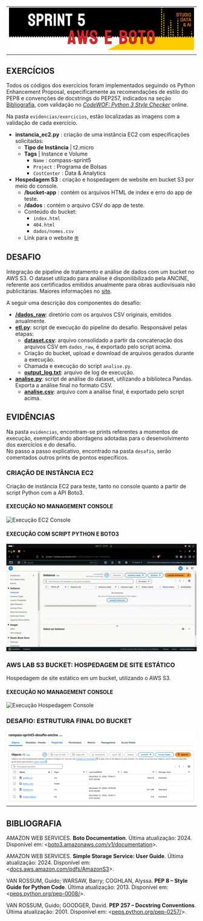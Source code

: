 #

||
|---|
|![Banner](/assets/banner-sprint5.png)|
||

## EXERCÍCIOS

Todos os códigos dos exercícios foram implementados seguindo os Python Enhancement Proposal, especificamente as recomendações de estilo do PEP8 e convenções de docstrings do PEP257, indicados na seção [Bibliografia](#bibliografia), com validação no [*CodeWOF: Python 3 Style Checker*](https://www.codewof.co.nz/style/python3/) online.

Na pasta `evidencias/exercicios`, estão localizadas as imagens com a validação de cada exercício.

* **instancia_ec2.py** : criação de uma instância EC2 com especificações solicitadas:
  * **Tipo de Instância** | t2.micro
  * **Tags** | Instance e Volume
    * `Name` : compass-sprint5
    * `Project` : Programa de Bolsas
    * `CostCenter` : Data & Analytics
* **Hospedagem S3** : criação e hospedagem de website em bucket S3 por meio do console.
  * **/bucket-app** : contém os arquivos HTML de index e erro do app de teste.
  * **/dados** : contém o arquivo CSV do app de teste.
  * Conteúdo do bucket:
    * `index.html`
    * `404.html`
    * `dados/nomes.csv`
  * Link para o website [֍](http://compass-sprint5-lab.s3-website-us-east-1.amazonaws.com/)

## DESAFIO

Integração de pipeline de tratamento e análise de dados com um bucket no AWS S3. O dataset utilizado para análise é disponilibilizado pela ANCINE, referente aos certificados emitidos anualmente para obras audiovisuais não publicitárias. Maiores informações no [site](https://dados.gov.br/dados/conjuntos-dados/crt-obras-nao-publicitarias-registradas).

A seguir uma descrição dos componentes do desafio:

* **[/dados_raw](./desafio/dados_raw/)**: diretório com os arquivos CSV originais, emitidos anualmente.
* **[etl.py](./desafio/etl.py)**: script de execução do pipeline do desafio. Responsável pelas etapas:
  * **[dataset.csv](./desafio/dataset.csv)**: arquivo consolidado a partir da concatenação dos arquivos CSV em `dados_raw`, é exportado pelo script acima.
  * Criação do bucket, upload e download de arquivos gerados durante a execução.
  * Chamada e execução do script `analise.py`.
  * **[output_log.txt](./desafio/output_log.txt)**: arquivo de log de execução.
* **[analise.py](./desafio/analise.py)**: script de análise do dataset, utilizando a biblioteca Pandas. Exporta a análise final no formato CSV.
  * **[analise.csv](./desafio/analise.csv)**: arquivo com a análise final, é exportado pelo script acima.

## EVIDÊNCIAS

Na pasta `evidencias`, encontram-se prints referentes a momentos de execução, exemplificando abordagens adotadas para o desenvolvimento dos exercícios e do desafio.  
No passo a passo explicativo, encontrado na pasta `desafio`, serão comentados outros prints de pontos específicos.

### CRIAÇÃO DE INSTÂNCIA EC2

Criação de instância EC2 para teste, tanto no console quanto a partir de script Python com a API Boto3.

#### EXECUÇÃO NO MANAGEMENT CONSOLE

![Execução EC2 Console](./evidencias/exercicios/1-ec2-instance.gif)

#### EXECUÇÃO COM SCRIPT PYTHON E BOTO3

![Execução EC2 Boto](./evidencias/exercicios/3-ec2-instance-script.gif)

### AWS LAB S3 BUCKET: HOSPEDAGEM DE SITE ESTÁTICO

Hospedagem de site estático em um bucket, utilizando o AWS S3.

#### EXECUÇÃO NO MANAGEMENT CONSOLE

![Execução Hospedagem Console](./evidencias/exercicios/2-lab-hospedagem.gif)

### DESAFIO: ESTRUTURA FINAL DO BUCKET

![Bucket Desafio](./evidencias/desafio/3-bucket-conteudo.png)

## BIBLIOGRAFIA

AMAZON WEB SERVICES. **Boto Documentation**. Última atualização: 2024. Disponível em: <[boto3.amazonaws.com/v1/documentation](https://boto3.amazonaws.com/v1/documentation/api/latest/index.html)>.

AMAZON WEB SERVICES. **Simple Storage Service: User Guide**. Última atualização: 2024. Disponível em: <[docs.aws.amazon.com/pdfs/AmazonS3](https://docs.aws.amazon.com/pdfs/AmazonS3/latest/userguide/s3-userguide.pdf)>.

VAN ROSSUM, Guido; WARSAW, Barry; COGHLAN, Alyssa. **PEP 8 – Style Guide for Python Code**. Última atualização: 2013. Disponível em: <[peps.python.org/pep-0008/](https://peps.python.org/pep-0008/)>.  

VAN ROSSUM, Guido; GOODGER, David. **PEP 257 – Docstring Conventions**. Última atualização: 2001. Disponível em: <[peps.python.org/pep-0257/](https://peps.python.org/pep-0257/)>.
